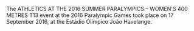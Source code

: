 The ATHLETICS AT THE 2016 SUMMER PARALYMPICS – WOMEN'S 400 METRES T13 event at the 2016 Paralympic Games took place on 17 September 2016, at the Estádio Olímpico João Havelange.
